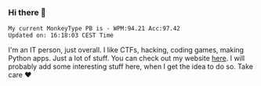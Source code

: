 ### Hi there 👋
<!-- PB START -->
```
My current MonkeyType PB is - WPM:94.21 Acc:97.42
Updated on: 16:18:03 CEST Time
```
<!-- PB END -->
I'm an IT person, just overall. I like CTFs, hacking, coding games, making Python apps. Just a lot of stuff.
You can check out my website [here](https://skill3472.github.io/).
I will probably add some interesting stuff here, when I get the idea to do so. Take care ❤️
